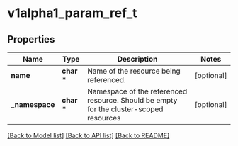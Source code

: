 # v1alpha1_param_ref_t

## Properties
Name | Type | Description | Notes
------------ | ------------- | ------------- | -------------
**name** | **char \*** | Name of the resource being referenced. | [optional] 
**_namespace** | **char \*** | Namespace of the referenced resource. Should be empty for the cluster-scoped resources | [optional] 

[[Back to Model list]](../README.md#documentation-for-models) [[Back to API list]](../README.md#documentation-for-api-endpoints) [[Back to README]](../README.md)


